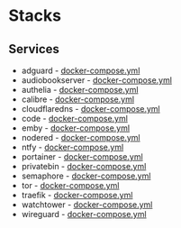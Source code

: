 # Stacks

## Services

* adguard - [docker-compose.yml](https://github.com/andronics/docker-stacks/blob/main/adguard/docker-compose.yml)
* audiobookserver - [docker-compose.yml](https://github.com/andronics/docker-stacks/blob/main/audiobookserver/docker-compose.yml)
* authelia - [docker-compose.yml](https://github.com/andronics/docker-stacks/blob/main/authelia/docker-compose.yml)
* calibre - [docker-compose.yml](https://github.com/andronics/docker-stacks/blob/main/calibre/docker-compose.yml)
* cloudflaredns - [docker-compose.yml](https://github.com/andronics/docker-stacks/blob/main/cloudflaredns/docker-compose.yml)
* code - [docker-compose.yml](https://github.com/andronics/docker-stacks/blob/main/code/docker-compose.yml)
* emby - [docker-compose.yml](https://github.com/andronics/docker-stacks/blob/main/emby/docker-compose.yml)
* nodered - [docker-compose.yml](https://github.com/andronics/docker-stacks/blob/main/nodered/docker-compose.yml)
* ntfy - [docker-compose.yml](https://github.com/andronics/docker-stacks/blob/main/ntfy/docker-compose.yml)
* portainer - [docker-compose.yml](https://github.com/andronics/docker-stacks/blob/main/portainer/docker-compose.yml)
* privatebin - [docker-compose.yml](https://github.com/andronics/docker-stacks/blob/main/privatebin/docker-compose.yml)
* semaphore - [docker-compose.yml](https://github.com/andronics/docker-stacks/blob/main/semaphore/docker-compose.yml)
* tor - [docker-compose.yml](https://github.com/andronics/docker-stacks/blob/main/tor/docker-compose.yml)
* traefik - [docker-compose.yml](https://github.com/andronics/docker-stacks/blob/main/traefik/docker-compose.yml)
* watchtower - [docker-compose.yml](https://github.com/andronics/docker-stacks/blob/main/watchtower/docker-compose.yml)
* wireguard - [docker-compose.yml](https://github.com/andronics/docker-stacks/blob/main/wireguard/docker-compose.yml)